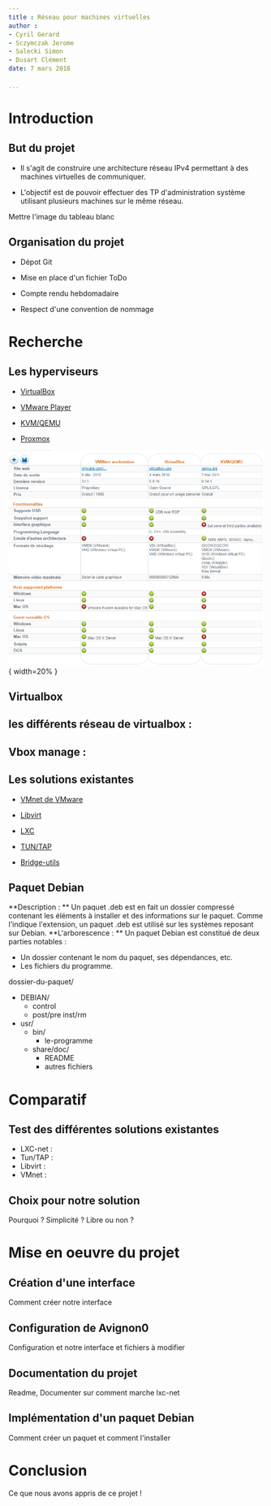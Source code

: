 ```yaml
---
title : Réseau pour machines virtuelles
author :
- Cyril Gerard
- Sczymczak Jerome
- Salecki Simon
- Dusart Clément
date: 7 mars 2018

...
```


# Introduction

## But du projet

- Il s'agit de construire une architecture réseau IPv4 permettant à des machines virtuelles de communiquer.

- L'objectif est de pouvoir effectuer des TP d'administration système utilisant plusieurs machines sur le même réseau.

Mettre l'image du tableau blanc

## Organisation du projet

- Dépot Git

- Mise en place d'un fichier ToDo

- Compte rendu hebdomadaire

- Respect d'une convention de nommage

# Recherche

## Les hyperviseurs

- [VirtualBox](https://www.virtualbox.org/)

- [VMware Player](https://www.vmware.com/products/workstation-player.html)

- [KVM/QEMU](https://www.linux-kvm.org/page/Main_Page)

- [Proxmox](https://www.proxmox.com/en/)

![TeX Friendly Zone](local/tmp/img/comparatif.png){ width=20% }

## Virtualbox
les différents réseau de virtualbox :
- 

Vbox manage :
- 


## Les solutions existantes

- [VMnet de VMware](http://g.urroz.online.fr/doc/ch03s02.html)

- [Libvirt](https://libvirt.org/)

- [LXC](https://wiki.debian.org/fr/LXC/SimpleBridge)

- [TUN/TAP](https://www.inetdoc.net/guides/vm/vm.network.tun-tap.html)

- [Bridge-utils](https://wiki.debian.org/fr/BridgeNetworkConnections)

## Paquet Debian
**Description : **
Un paquet .deb est en fait un dossier compressé contenant les éléments à installer et des informations sur le paquet. 
Comme l'indique l'extension, un paquet .deb est utilisé sur les systèmes reposant sur Debian.
**L'arborescence : **
Un paquet Debian est constitué de deux parties notables : 
- Un dossier contenant le nom du paquet, ses dépendances, etc.
- Les fichiers du programme.

dossier-du-paquet/
 - DEBIAN/
    - control
    - post/pre inst/rm
 - usr/
    - bin/
        - le-programme
    - share/doc/
        - README
        - autres fichiers

# Comparatif

## Test des différentes solutions existantes

- LXC-net :
- Tun/TAP :
- Libvirt :
- VMnet :

## Choix pour notre solution
Pourquoi ? Simplicité ? Libre ou non ? 

# Mise en oeuvre du projet

## Création d'une interface
Comment créer notre interface

## Configuration de Avignon0
Configuration et notre interface et fichiers à modifier

## Documentation du projet
Readme, Documenter sur comment marche lxc-net

## Implémentation d'un paquet Debian
Comment créer un paquet et comment l'installer

# Conclusion
Ce que nous avons appris de ce projet !